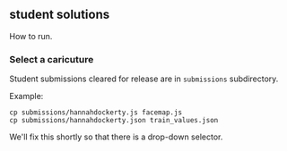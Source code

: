 ## student solutions

How to run.

### Select a caricuture

Student submissions cleared for release are in `submissions` subdirectory.

Example:

```
cp submissions/hannahdockerty.js facemap.js
cp submissions/hannahdockerty.json train_values.json
```

We'll fix this shortly so that there is a drop-down selector.